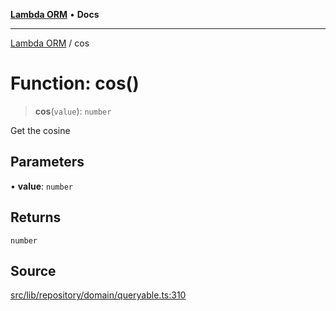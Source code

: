 [**Lambda ORM**](../README.md) • **Docs**

***

[Lambda ORM](../README.md) / cos

# Function: cos()

> **cos**(`value`): `number`

Get the cosine

## Parameters

• **value**: `number`

## Returns

`number`

## Source

[src/lib/repository/domain/queryable.ts:310](https://github.com/lambda-orm/lambdaorm-base/blob/4cf2de441f2b52a79b8dbd828c5ce7422ffa163a/src/lib/repository/domain/queryable.ts#L310)
